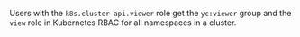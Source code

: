 Users with the `k8s.cluster-api.viewer` role get the `yc:viewer` group and the `view` role in Kubernetes RBAC for all namespaces in a cluster.